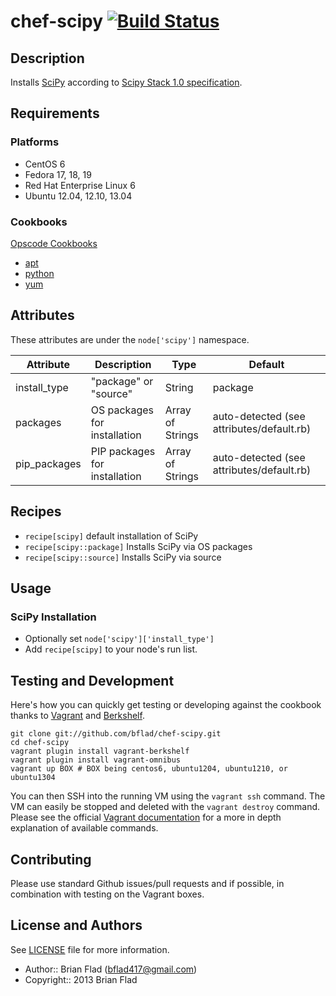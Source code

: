 # chef-scipy [![Build Status](https://secure.travis-ci.org/bflad/chef-scipy.png?branch=master)](http://travis-ci.org/bflad/chef-scipy)

## Description

Installs [SciPy](http://www.scipy.org) according to [Scipy Stack 1.0 specification](http://www.scipy.org/stackspec.html#stackspec).

## Requirements

### Platforms

* CentOS 6
* Fedora 17, 18, 19
* Red Hat Enterprise Linux 6
* Ubuntu 12.04, 12.10, 13.04

### Cookbooks

[Opscode Cookbooks](https://github.com/opscode-cookbooks/)

* [apt](https://github.com/opscode-cookbooks/apt)
* [python](https://github.com/opscode-cookbooks/python)
* [yum](https://github.com/opscode-cookbooks/yum)

## Attributes

These attributes are under the `node['scipy']` namespace.

Attribute | Description | Type | Default
----------|-------------|------|--------
install_type | "package" or "source" | String | package
packages | OS packages for installation | Array of Strings | auto-detected (see attributes/default.rb)
pip_packages | PIP packages for installation | Array of Strings | auto-detected (see attributes/default.rb)

## Recipes

* `recipe[scipy]` default installation of SciPy
* `recipe[scipy::package]` Installs SciPy via OS packages
* `recipe[scipy::source]` Installs SciPy via source

## Usage

### SciPy Installation

* Optionally set `node['scipy']['install_type']`
* Add `recipe[scipy]` to your node's run list.

## Testing and Development

Here's how you can quickly get testing or developing against the cookbook thanks to [Vagrant](http://vagrantup.com/) and [Berkshelf](http://berkshelf.com/).

    git clone git://github.com/bflad/chef-scipy.git
    cd chef-scipy
    vagrant plugin install vagrant-berkshelf
    vagrant plugin install vagrant-omnibus
    vagrant up BOX # BOX being centos6, ubuntu1204, ubuntu1210, or ubuntu1304

You can then SSH into the running VM using the `vagrant ssh` command.
The VM can easily be stopped and deleted with the `vagrant destroy`
command. Please see the official [Vagrant documentation](http://vagrantup.com/v1/docs/commands.html)
for a more in depth explanation of available commands.

## Contributing

Please use standard Github issues/pull requests and if possible, in combination with testing on the Vagrant boxes.

## License and Authors

See [LICENSE](LICENSE) file for more information.

* Author:: Brian Flad (<bflad417@gmail.com>)
* Copyright:: 2013 Brian Flad
